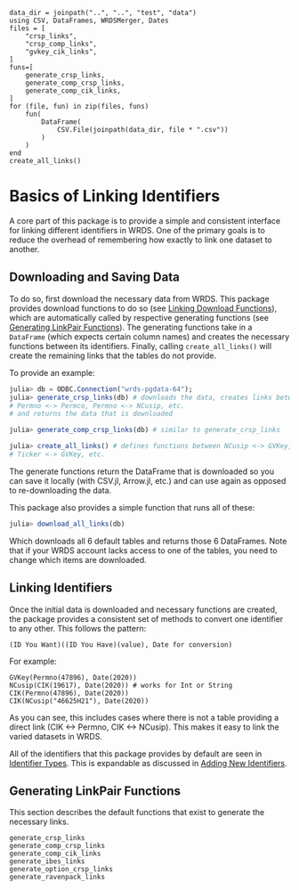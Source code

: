 
```@setup default_behavior
data_dir = joinpath("..", "..", "test", "data")
using CSV, DataFrames, WRDSMerger, Dates
files = [
    "crsp_links",
    "crsp_comp_links",
    "gvkey_cik_links",
]
funs=[
    generate_crsp_links,
    generate_comp_crsp_links,
    generate_comp_cik_links,
]
for (file, fun) in zip(files, funs)
    fun(
        DataFrame(
            CSV.File(joinpath(data_dir, file * ".csv"))
        )
    )
end
create_all_links()
```
# Basics of Linking Identifiers

A core part of this package is to provide a simple and consistent interface for linking different identifiers in WRDS. One of the primary goals is to reduce the overhead of remembering how exactly to link one dataset to another.

## Downloading and Saving Data

To do so, first download the necessary data from WRDS. This package provides download functions to do so (see [Linking Download Functions](@ref)), which are automatically called by respective generating functions (see [Generating LinkPair Functions](@ref)). The generating functions take in a `DataFrame` (which expects certain column names) and creates the necessary functions between its identifiers. Finally, calling `create_all_links()` will create the remaining links that the tables do not provide.

To provide an example:
```julia
julia> db = ODBC.Connection("wrds-pgdata-64");
julia> generate_crsp_links(db) # downloads the data, creates links between 
# Permno <-> Permco, Permno <-> NCusip, etc.
# and returns the data that is downloaded

julia> generate_comp_crsp_links(db) # similar to generate_crsp_links

julia> create_all_links() # defines functions between NCusip <-> GVKey, 
# Ticker <-> GVKey, etc.
```

The generate functions return the DataFrame that is downloaded so you can save it locally (with CSV.jl, Arrow.jl, etc.) and can use again as opposed to re-downloading the data.

This package also provides a simple function that runs all of these:
```julia
julia> download_all_links(db)
```
Which downloads all 6 default tables and returns those 6 DataFrames. Note that if your WRDS account lacks access to one of the tables, you need to change which items are downloaded.

## Linking Identifiers

Once the initial data is downloaded and necessary functions are created, the package provides a consistent set of methods to convert one identifier to any other. This follows the pattern:
```
(ID You Want)((ID You Have)(value), Date for conversion)
```
For example:
```@repl default_behavior
GVKey(Permno(47896), Date(2020))
NCusip(CIK(19617), Date(2020)) # works for Int or String
CIK(Permno(47896), Date(2020))
CIK(NCusip("46625H21"), Date(2020))
```
As you can see, this includes cases where there is not a table providing a direct link (CIK <-> Permno, CIK <-> NCusip). This makes it easy to link the varied datasets in WRDS.

All of the identifiers that this package provides by default are seen in [Identifier Types](@ref). This is expandable as discussed in [Adding New Identifiers](@ref).

## Generating LinkPair Functions

This section describes the default functions that exist to generate the necessary links.

```@docs
generate_crsp_links
generate_comp_crsp_links
generate_comp_cik_links
generate_ibes_links
generate_option_crsp_links
generate_ravenpack_links
```